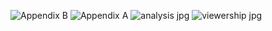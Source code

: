 ![Appendix B](https://github.com/kynchkynch/Shining-Puzzle-Podcast-Stream-analysis/assets/168451044/d7ce7ecf-0a7d-48a9-b774-00046c604b24)
![Appendix A](https://github.com/kynchkynch/Shining-Puzzle-Podcast-Stream-analysis/assets/168451044/41da86fb-8a33-488d-980d-886cde0ee926)
![analysis jpg](https://github.com/kynchkynch/Shining-Puzzle-Podcast-Stream-analysis/assets/168451044/a698637d-a306-445f-adb4-8f359ea16325)
![viewership jpg](https://github.com/kynchkynch/Shining-Puzzle-Podcast-Stream-analysis/assets/168451044/51ac1426-a63d-46b7-8b76-9eca214eb28c)
